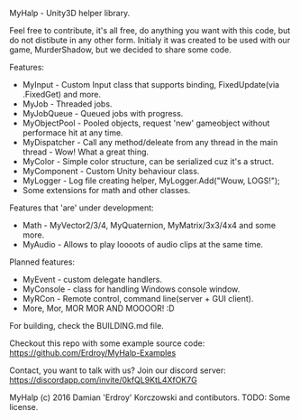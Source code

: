MyHalp - Unity3D helper library.

Feel free to contribute, it's all free, do anything you want with this code, but do not distibute in any other form.
Initialy it was created to be used with our game, MurderShadow, but we decided to share some code.

Features:
 - MyInput - Custom Input class that supports binding, FixedUpdate(via .FixedGet) and more.
 - MyJob - Threaded jobs.
 - MyJobQueue - Queued jobs with progress.
 - MyObjectPool - Pooled objects, request 'new' gameobject without performace hit at any time.
 - MyDispatcher - Call any method/deleate from any thread in the main thread - Wow! What a great thing.
 - MyColor - Simple color structure, can be serialized cuz it's a struct.
 - MyComponent - Custom Unity behaviour class.
 - MyLogger - Log file creating helper, MyLogger.Add("Wouw, LOGS!");
 - Some extensions for math and other classes.

Features that 'are' under development:
 - Math - MyVector2/3/4, MyQuaternion, MyMatrix/3x3/4x4 and some more.
 - MyAudio - Allows to play loooots of audio clips at the same time.
 
Planned features:
 - MyEvent - custom delegate handlers.
 - MyConsole - class for handling Windows console window.
 - MyRCon - Remote control, command line(server + GUI client).
 - More, Mor, MOR MOR AND MOOOOR! :D
 
For building, check the BUILDING.md file.

Checkout this repo with some example source code: 
https://github.com/Erdroy/MyHalp-Examples

Contact, you want to talk with us? Join our discord server:
https://discordapp.com/invite/0kfQL9KtL4XfOK7G

MyHalp (c) 2016 Damian 'Erdroy' Korczowski and contibutors. TODO: Some license.
